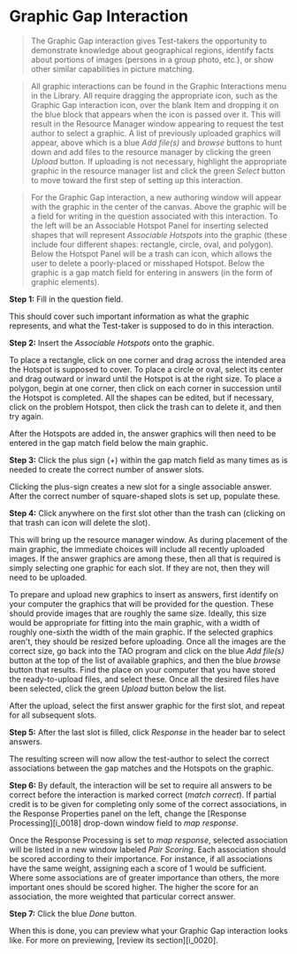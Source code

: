 # Graphic Gap Interaction

>The Graphic Gap interaction gives Test-takers the opportunity to demonstrate knowledge about geographical regions, identify facts about portions of images (persons in a group photo, etc.), or show other similar capabilities in picture matching.

>All graphic interactions can be found in the Graphic Interactions menu in the Library. All require dragging the appropriate icon, such as the Graphic Gap interaction icon, over the blank Item and dropping it on the blue block that appears when the icon is passed over it. This will result in the Resource Manager window appearing to request the test author to select a graphic. A list of previously uploaded graphics will appear, above which is a blue *Add file(s)* and *browse* buttons to hunt down and add files to the resource manager by clicking the green *Upload* button. If uploading is not necessary, highlight the appropriate graphic in the resource manager list and click the green *Select* button to move toward the first step of setting up this interaction.

>For the Graphic Gap interaction, a new authoring window will appear with the graphic in the center of the canvas. Above the graphic will be a field for writing in the question associated with this interaction. To the left will be an Associable Hotspot Panel for inserting selected shapes that will represent *Associable Hotspots* into the graphic (these include four different shapes: rectangle, circle, oval, and polygon). Below the Hotspot Panel will be a trash can icon, which allows the user to delete a poorly-placed or misshaped Hotspot. Below the graphic is a gap match field for entering in answers (in the form of graphic elements).

**Step 1:** Fill in the question field. 

This should cover such important information as what the graphic represents, and what the Test-taker is supposed to do in this interaction.

**Step 2:** Insert the *Associable Hotspots* onto the graphic.

To place a rectangle, click on one corner and drag across the intended area the Hotspot is supposed to cover. To place a circle or oval, select its center and drag outward or inward until the Hotspot is at the right size. To place a polygon, begin at one corner, then click on each corner in succession until the Hotspot is completed. All the shapes can be edited, but if necessary, click on the problem Hotspot, then click the trash can to delete it, and then try again.

After the Hotspots are added in, the answer graphics will then need to be entered in the gap match field below the main graphic.

**Step 3:** Click the plus sign (+) within the gap match field as many times as is needed to create the correct number of answer slots. 

Clicking the plus-sign creates a new slot for a single associable answer. After the correct number of square-shaped slots is set up, populate these. 

**Step 4:** Click anywhere on the first slot other than the trash can (clicking on that trash can icon will delete the slot). 

This will bring up the resource manager window. As during placement of the main graphic, the immediate choices will include all recently uploaded images. If the answer graphics are among these, then all that is required is simply selecting one graphic for each slot. If they are not, then they will need to be uploaded.

To prepare and upload new graphics to insert as answers, first identify on your computer the graphics that will be provided for the question. These should provide images that are roughly the same size. Ideally, this size would be appropriate for fitting into the main graphic, with a width of roughly one-sixth the width of the main graphic. If the selected graphics aren't, they should be resized before uploading. Once all the images are the correct size, go back into the TAO program and click on the blue *Add file(s)* button at the top of the list of available graphics, and then the blue *browse* button that results. Find the place on your computer that you have stored the ready-to-upload files, and select these. Once all the desired files have been selected, click the green *Upload* button below the list.

After the upload, select the first answer graphic for the first slot, and repeat for all subsequent slots.

**Step 5:** After the last slot is filled, click *Response* in the header bar to select answers.

The resulting screen will now allow the test-author to select the correct associations between the gap matches and the Hotspots on the graphic. 

**Step 6:** By default, the interaction will be set to require all answers to be correct before the interaction is marked correct (*match correct*). If partial credit is to be given for completing only some of the correct associations, in the Response Properties panel on the left, change the [Response Processing][i_0018] drop-down window field to *map response*.

Once the Response Processing is set to *map response*, selected association will be listed in a new window labeled *Pair Scoring*. Each association should be scored according to their importance. For instance, if all associations have the same weight, assigning each a score of 1 would be sufficient. Where some associations are of greater importance than others, the more important ones should be scored higher. The higher the score for an association, the more weighted that particular correct answer.

**Step 7:** Click the blue *Done* button.

When this is done, you can preview what your Graphic Gap interaction looks like. For more on previewing, [review its section][i_0020].

